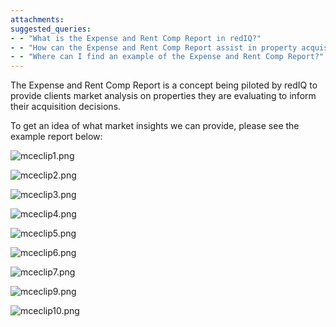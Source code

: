 ```yaml
---
attachments: 
suggested_queries:
- - "What is the Expense and Rent Comp Report in redIQ?"
- - "How can the Expense and Rent Comp Report assist in property acquisition decisions?"
- - "Where can I find an example of the Expense and Rent Comp Report?"
---
```

The Expense and Rent Comp Report is a concept being piloted by redIQ to provide clients market analysis on properties they are evaluating to inform their acquisition decisions.

To get an idea of what market insights we can provide, please see the example report below:

![mceclip1.png](https://rediq.zendesk.com/hc/article_attachments/360093570232/mceclip1.png)

![mceclip2.png](https://rediq.zendesk.com/hc/article_attachments/360093543871/mceclip2.png)

![mceclip3.png](https://rediq.zendesk.com/hc/article_attachments/360093570412/mceclip3.png)

![mceclip4.png](https://rediq.zendesk.com/hc/article_attachments/360093570472/mceclip4.png)

![mceclip5.png](https://rediq.zendesk.com/hc/article_attachments/360093543991/mceclip5.png)

![mceclip6.png](https://rediq.zendesk.com/hc/article_attachments/360093570552/mceclip6.png)

![mceclip7.png](https://rediq.zendesk.com/hc/article_attachments/360093544051/mceclip7.png)

![mceclip9.png](https://rediq.zendesk.com/hc/article_attachments/360093570852/mceclip9.png)

![mceclip10.png](https://rediq.zendesk.com/hc/article_attachments/360093544211/mceclip10.png)
